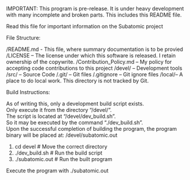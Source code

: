 ﻿IMPORTANT: This program is pre-release.  It is under heavy development with many incomplete and broken parts.  This includes this README file.

Read this file for important information on the Subatomic project

File Structure:

/README.md - This file, where summary documentation is to be provied
/LICENSE – The license under which this software is released.  I retain ownership of the copywrite.
/Contribution_Policy.md – My policy for accepting code contributions to this project
/devel/ – Development tools
/src/ – Source Code
/.git/ – Git files
/.gitignore – Git ignore files
/local/– A place to do local work.  This directory is not tracked by Git.

Build Instructions:

As of writing this, only a development build script exists.  
Only execute it from the directory “/devel/”.  
The script is located at “/devel/dev_build.sh”.  
So it may be executed by the command “./dev_build.sh”.  
Upon the successful completion of building the program, the program binary will be placed at: /devel/subatomic.out

1) cd devel # Move the correct directory
2) ./dev_build.sh # Run the build script
3) ./subatomic.out # Run the built program

Execute the program with ./subatomic.out
